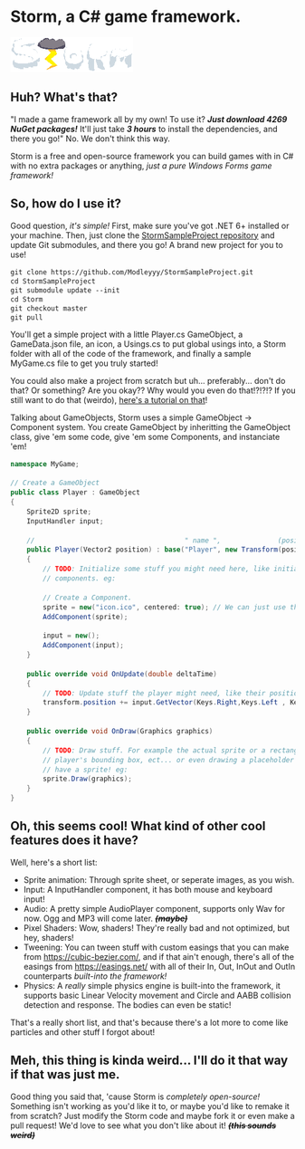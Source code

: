 # Storm, a C# game framework.

![Storm](Assets/banner.png)

## Huh? What's that?
"I made a game framework all by my own! To use it? ***Just download 4269 NuGet packages!*** It'll just take ***3 hours*** to install the dependencies, and there you go!" No. We don't think this way.

Storm is a free and open-source framework you can build games with in C# with no extra packages or anything, *just a pure Windows Forms game framework!*

## So, how do I use it?
Good question, *it's simple!* First, make sure you've got .NET 6+ installed or your machine. Then, just clone the [StormSampleProject repository](https://github.com/Modleyyy/StormSampleProject) and update Git submodules, and there you go! A brand new project for you to use!
```console
git clone https://github.com/Modleyyy/StormSampleProject.git
cd StormSampleProject
git submodule update --init
cd Storm
git checkout master
git pull
```

You'll get a simple project with a little Player.cs GameObject, a GameData.json file, an icon, a Usings.cs to put global usings into, a Storm folder with all of the code of the framework, and finally a sample MyGame.cs file to get you truly started!

You could also make a project from scratch but uh... preferably... don't do that? Or something? Are you okay?? Why would you even do that!?!?!? If you still want to do that (weirdo), [here's a tutorial on that](https://github.com/Modleyyy/Storm/wiki/GetStarted/#create-a-project-from-scratch)!

Talking about GameObjects, Storm uses a simple GameObject -> Component system. You create GameObject by inheritting the GameObject class, give 'em some code, give 'em some Components, and instanciate 'em!
``` csharp
namespace MyGame;

// Create a GameObject
public class Player : GameObject
{
    Sprite2D sprite;
    InputHandler input;

    //                                     " name ",              (position,    scale   ),             {  tags  }, visible
    public Player(Vector2 position) : base("Player", new Transform(position, Vector2.One), new string[]{"Player"}, true)
    {
        // TODO: Initialize some stuff you might need here, like initializing your
        // components. eg:

        // Create a Component.
        sprite = new("icon.ico", centered: true); // We can just use the icon for the sprite.
        AddComponent(sprite);

        input = new();
        AddComponent(input);
    }

    public override void OnUpdate(double deltaTime)
    {
        // TODO: Update stuff the player might need, like their position for example. eg:
        transform.position += input.GetVector(Keys.Right,Keys.Left , Keys.Down,Keys.Up).Normalized() * 5;
    }

    public override void OnDraw(Graphics graphics)
    {
        // TODO: Draw stuff. For example the actual sprite or a rectangle representing the
        // player's bounding box, ect... or even drawing a placeholder circle if you don't
        // have a sprite! eg:
        sprite.Draw(graphics);
    }
}
```


## Oh, this seems cool! What kind of other cool features does it have?
Well, here's a short list:

- Sprite animation: Through sprite sheet, or seperate images, as you wish.
- Input: A InputHandler component, it has both mouse and keyboard input!
- Audio: A pretty simple AudioPlayer component, supports only Wav for now. Ogg and MP3 will come later. ***~~(maybe)~~***
- Pixel Shaders: Wow, shaders! They're really bad and not optimized, but hey, shaders!
- Tweening: You can tween stuff with custom easings that you can make from https://cubic-bezier.com/, and if that ain't enough, there's all of the easings from https://easings.net/ with all of their In, Out, InOut and OutIn counterparts *built-into the framework!*
- Physics: A *really* simple physics engine is built-into the framework, it supports basic Linear Velocity movement and Circle and AABB collision detection and response. The bodies can even be static!

That's a really short list, and that's because there's a lot more to come like particles and other stuff I forgot about!

## Meh, this thing is kinda weird... I'll do it that way if that was just me.
Good thing you said that, 'cause Storm is *completely open-source!* Something isn't working as you'd like it to, or maybe you'd like to remake it from scratch? Just modify the Storm code and maybe fork it or even make a pull request! We'd love to see what you don't like about it! ***~~(this sounds weird)~~***
